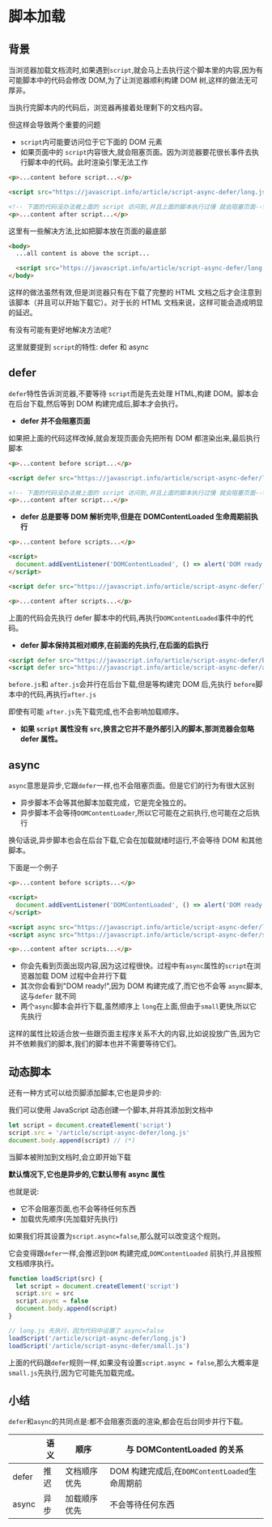 # 脚本加载

## 背景

当浏览器加载文档流时,如果遇到`script`,就会马上去执行这个脚本里的内容,因为有可能脚本中的代码会修改 DOM,为了让浏览器顺利构建 DOM 树,这样的做法无可厚非。

当执行完脚本内的代码后，浏览器再接着处理剩下的文档内容。

但这样会导致两个重要的问题

- `script`内可能要访问位于它下面的 DOM 元素
- 如果页面中的 `script`内容很大,就会阻塞页面。因为浏览器要花很长事件去执行脚本中的代码。此时渲染引擎无法工作

```html
<p>...content before script...</p>

<script src="https://javascript.info/article/script-async-defer/long.js?speed=1"></script>

<!-- 下面的代码没办法被上面的 script 访问到,并且上面的脚本执行过慢 就会阻塞页面-->
<p>...content after script...</p>
```

这里有一些解决方法,比如把脚本放在页面的最底部

```html
<body>
  ...all content is above the script...

  <script src="https://javascript.info/article/script-async-defer/long.js?speed=1"></script>
</body>
```

这样的做法虽然有效,但是浏览器只有在下载了完整的 HTML 文档之后才会注意到该脚本（并且可以开始下载它）。对于长的 HTML 文档来说，这样可能会造成明显的延迟。

有没有可能有更好地解决方法呢?

这里就要提到 `script`的特性: defer 和 async

## defer

`defer`特性告诉浏览器,不要等待 `script`而是先去处理 HTML,构建 DOM。脚本会在后台下载,然后等到 DOM 构建完成后,脚本才会执行。

- **defer 并不会阻塞页面**

如果把上面的代码这样改掉,就会发现页面会先把所有 DOM 都渲染出来,最后执行脚本

```html
<p>...content before script...</p>

<script defer src="https://javascript.info/article/script-async-defer/long.js?speed=1"></script>

<!-- 下面的代码没办法被上面的 script 访问到,并且上面的脚本执行过慢 就会阻塞页面-->
<p>...content after script...</p>
```

- **defer 总是要等 DOM 解析完毕,但是在 DOMContentLoaded 生命周期前执行**

```html
<p>...content before scripts...</p>

<script>
  document.addEventListener('DOMContentLoaded', () => alert('DOM ready after defer!'))
</script>

<script defer src="https://javascript.info/article/script-async-defer/long.js?speed=1"></script>

<p>...content after scripts...</p>
```

上面的代码会先执行 defer 脚本中的代码,再执行`DOMContentLoaded`事件中的代码。

- **defer 脚本保持其相对顺序,在前面的先执行,在后面的后执行**

```html
<script defer src="https://javascript.info/article/script-async-defer/before.js"></script>
<script defer src="https://javascript.info/article/script-async-defer/after.js"></script>
```

`before.js`和 `after.js`会并行在后台下载,但是等构建完 DOM 后,先执行 `before`脚本中的代码,再执行`after.js`

即使有可能 `after.js`先下载完成,也不会影响加载顺序。

- **如果 `script` 属性没有 `src`,换言之它并不是外部引入的脚本,那浏览器会忽略 defer 属性。**

## async

`async`意思是异步,它跟`defer`一样,也不会阻塞页面。但是它们的行为有很大区别

- 异步脚本不会等其他脚本加载完成，它是完全独立的。
- 异步脚本不会等待`DOMContentLoader`,所以它可能在之前执行,也可能在之后执行

换句话说,异步脚本也会在后台下载,它会在加载就绪时运行,不会等待 DOM 和其他脚本。

下面是一个例子

```html
<p>...content before scripts...</p>

<script>
  document.addEventListener('DOMContentLoaded', () => alert('DOM ready!'))
</script>

<script async src="https://javascript.info/article/script-async-defer/long.js"></script>
<script async src="https://javascript.info/article/script-async-defer/small.js"></script>

<p>...content after scripts...</p>
```

- 你会先看到页面出现内容,因为这过程很快。过程中有`async`属性的`script`在浏览器加载 DOM 过程中会并行下载
- 其次你会看到"DOM ready!",因为 DOM 构建完成了,而它也不会等 `async`脚本,这与`defer` 就不同
- 两个`async`脚本会并行下载,虽然顺序上 `long`在上面,但由于`small`更快,所以它先执行

这样的属性比较适合放一些跟页面主程序关系不大的内容,比如说投放广告,因为它并不依赖我们的脚本,我们的脚本也并不需要等待它们。

## 动态脚本

还有一种方式可以给页脚添加脚本,它也是异步的:

我们可以使用 JavaScript 动态创建一个脚本,并将其添加到文档中

```javascript
let script = document.createElement('script')
script.src = '/article/script-async-defer/long.js'
document.body.append(script) // (*)
```

当脚本被附加到文档时,会立即开始下载

**默认情况下,它也是异步的,它默认带有 async 属性**

也就是说:

- 它不会阻塞页面,也不会等待任何东西
- 加载优先顺序(先加载好先执行)

如果我们将其设置为`script.async=false`,那么就可以改变这个规则。

它会变得跟`defer`一样,会推迟到`DOM` 构建完成,`DOMContentLoaded` 前执行,并且按照文档顺序执行。

```javascript
function loadScript(src) {
  let script = document.createElement('script')
  script.src = src
  script.async = false
  document.body.append(script)
}

// long.js 先执行，因为代码中设置了 async=false
loadScript('/article/script-async-defer/long.js')
loadScript('/article/script-async-defer/small.js')
```

上面的代码跟`defer`规则一样,如果没有设置`script.async = false`,那么大概率是`small.js`先执行,因为它可能先加载完成。

## 小结

`defer`和`async`的共同点是:都不会阻塞页面的渲染,都会在后台同步并行下载。

|       | 语义 | 顺序         | 与 DOMContentLoaded 的关系                    |
| ----- | ---- | ------------ | --------------------------------------------- |
| defer | 推迟 | 文档顺序优先 | DOM 构建完成后,在`DOMContentLoaded`生命周期前 |
| async | 异步 | 加载顺序优先 | 不会等待任何东西                              |
